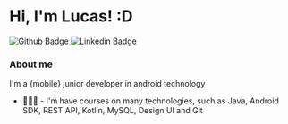 # Hi, I'm Lucas! :D

[![Github Badge](https://img.shields.io/badge/-Github-000?style=flat-square&logo=Github&logoColor=white&link=https://github.com/lucasdemicco)](https://github.com/lucasdemicco)
[![Linkedin Badge](https://img.shields.io/badge/-LinkedIn-blue?style=flat-square&logo=Linkedin&logoColor=white&link=https://https://www.linkedin.com/in/lucas-de-micco-a40b23208/)](https://www.linkedin.com/in/lucas-de-micco-a40b23208/)

### About me
I'm a {mobile} junior developer in android technology

- 👨🏼‍🏫 - I'm have courses on many technologies, such as Java, Android SDK, REST API, Kotlin, MySQL, Design UI and Git

